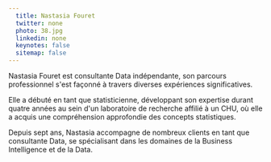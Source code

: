 ```yaml
---
  title: Nastasia Fouret
  twitter: none
  photo: 38.jpg
  linkedin: none
  keynotes: false
  sitemap: false
---
```

Nastasia Fouret est consultante Data indépendante, son parcours professionnel s'est façonné à travers diverses expériences significatives. 

Elle a débuté en tant que statisticienne, développant son expertise durant quatre années au sein d'un laboratoire de recherche affilié à un CHU, où elle a acquis une compréhension approfondie des concepts statistiques. 

Depuis sept ans, Nastasia accompagne de nombreux clients en tant que consultante Data, se spécialisant dans les domaines de la Business Intelligence et de la Data.

